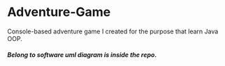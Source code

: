 # Adventure-Game  
Console-based adventure game I created for the purpose that learn Java OOP.
##### Belong to software uml diagram is inside the repo.
